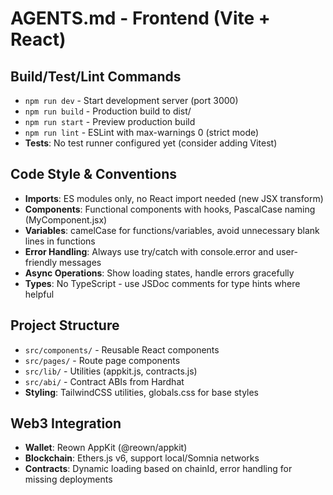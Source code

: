 # AGENTS.md - Frontend (Vite + React)

## Build/Test/Lint Commands

- `npm run dev` - Start development server (port 3000)
- `npm run build` - Production build to dist/
- `npm run start` - Preview production build
- `npm run lint` - ESLint with max-warnings 0 (strict mode)
- **Tests**: No test runner configured yet (consider adding Vitest)

## Code Style & Conventions

- **Imports**: ES modules only, no React import needed (new JSX transform)
- **Components**: Functional components with hooks, PascalCase naming (MyComponent.jsx)
- **Variables**: camelCase for functions/variables, avoid unnecessary blank lines in functions
- **Error Handling**: Always use try/catch with console.error and user-friendly messages
- **Async Operations**: Show loading states, handle errors gracefully
- **Types**: No TypeScript - use JSDoc comments for type hints where helpful

## Project Structure

- `src/components/` - Reusable React components
- `src/pages/` - Route page components
- `src/lib/` - Utilities (appkit.js, contracts.js)
- `src/abi/` - Contract ABIs from Hardhat
- **Styling**: TailwindCSS utilities, globals.css for base styles

## Web3 Integration

- **Wallet**: Reown AppKit (@reown/appkit)
- **Blockchain**: Ethers.js v6, support local/Somnia networks
- **Contracts**: Dynamic loading based on chainId, error handling for missing deployments
